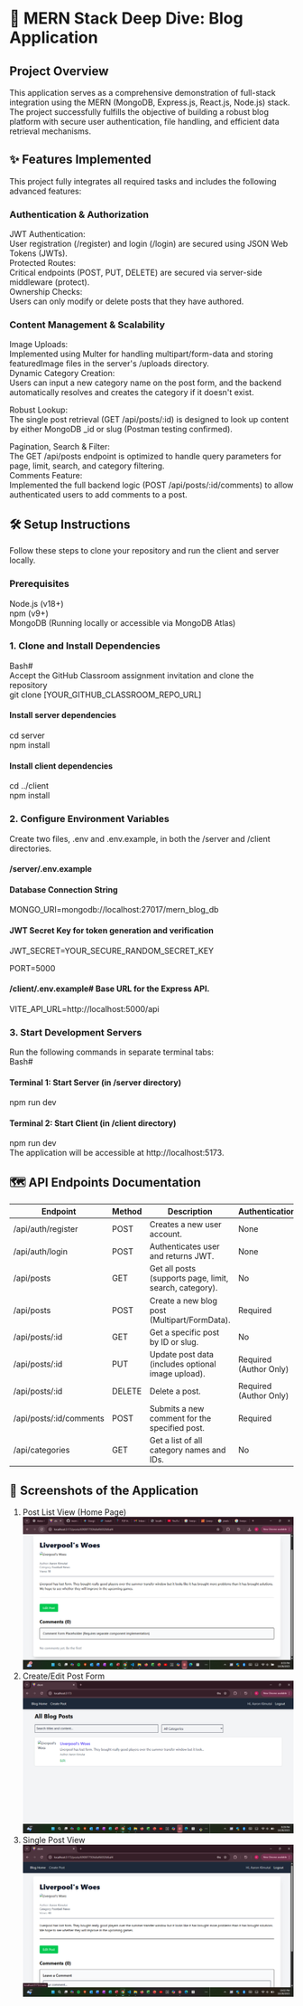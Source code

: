 #  🚀 MERN Stack Deep Dive: Blog Application  
##  Project Overview  
This application serves as a comprehensive demonstration of full-stack integration using the MERN (MongoDB, Express.js, React.js, Node.js) stack.  
The project successfully fulfills the objective of building a robust blog platform with secure user authentication, file handling, and efficient data retrieval mechanisms.
##  ✨ Features Implemented  
This project fully integrates all required tasks and includes the following advanced features:  
### Authentication & Authorization
JWT Authentication:   
User registration (/register) and login (/login) are secured using JSON Web Tokens (JWTs).    
Protected Routes:   
Critical endpoints (POST, PUT, DELETE) are secured via server-side middleware (protect).  
Ownership Checks:   
Users can only modify or delete posts that they have authored.  
### Content Management & Scalability
Image Uploads:    
Implemented using Multer for handling multipart/form-data and storing featuredImage files in the server's /uploads directory.  
Dynamic Category Creation:  
 Users can input a new category name on the post form, and the backend automatically resolves and creates the category if it doesn't exist.    
 
Robust Lookup:  
 The single post retrieval (GET /api/posts/:id) is designed to look up content by either MongoDB _id or slug (Postman testing confirmed).  
 
Pagination, Search & Filter:  
The GET /api/posts endpoint is optimized to handle query parameters for page, limit, search, and category filtering.  
Comments Feature:   
Implemented the full backend logic (POST /api/posts/:id/comments) to allow authenticated users to add comments to a post.  
## 🛠️ Setup Instructions  
Follow these steps to clone your repository and run the client and server locally.    
### Prerequisites  
Node.js (v18+)  
npm (v9+)  
MongoDB (Running locally or accessible via MongoDB Atlas)  
### 1. Clone and Install Dependencies  
Bash#  
Accept the GitHub Classroom assignment invitation and clone the repository   
git clone [YOUR_GITHUB_CLASSROOM_REPO_URL]  

#### Install server dependencies    
cd server  
npm install  

#### Install client dependencies  
cd ../client  
npm install  
### 2. Configure Environment Variables  
Create two files, .env and .env.example, in both the /server and /client directories.    
#### /server/.env.example    
#### Database Connection String    
MONGO_URI=mongodb://localhost:27017/mern_blog_db    

#### JWT Secret Key for token generation and verification  
JWT_SECRET=YOUR_SECURE_RANDOM_SECRET_KEY  

PORT=5000  
#### /client/.env.example# Base URL for the Express API.  
VITE_API_URL=http://localhost:5000/api  
### 3. Start Development Servers  
Run the following commands in separate terminal tabs:  
Bash#  
#### Terminal 1: Start Server (in /server directory)  
npm run dev

#### Terminal 2: Start Client (in /client directory)  
npm run dev  
The application will be accessible at http://localhost:5173.  
## 🗺️ API Endpoints Documentation  
| Endpoint                     | Method | Description                                               | Authentication      |
|-------------------------------|--------|-----------------------------------------------------------|-------------------|
| /api/auth/register            | POST   | Creates a new user account.                               | None              |
| /api/auth/login               | POST   | Authenticates user and returns JWT.                       | None              |
| /api/posts                    | GET    | Get all posts (supports page, limit, search, category).   | No                |
| /api/posts                    | POST   | Create a new blog post (Multipart/FormData).             | Required          |
| /api/posts/:id                | GET    | Get a specific post by ID or slug.                       | No                |
| /api/posts/:id                | PUT    | Update post data (includes optional image upload).       | Required (Author Only) |
| /api/posts/:id                | DELETE | Delete a post.                                           | Required (Author Only) |
| /api/posts/:id/comments       | POST   | Submits a new comment for the specified post.            | Required          |
| /api/categories               | GET    | Get a list of all category names and IDs.                | No                |

## 📸 Screenshots of the Application   
1. Post List View (Home Page)      
![Screenshot 1](client/src/assets/screenshot1.png)  
2. Create/Edit Post Form    
![Screenshot 2](client/src/assets/screenshot2.png)  
3. Single Post View    
![Screenshot 3](client/src/assets/screenshot3.png)  
